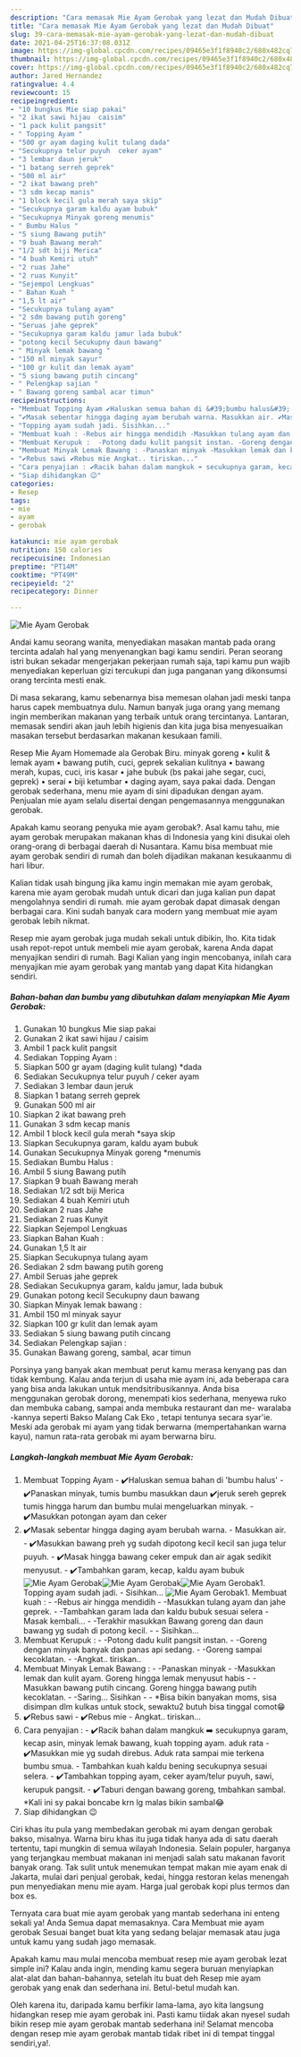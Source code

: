 ```yaml
---
description: "Cara memasak Mie Ayam Gerobak yang lezat dan Mudah Dibuat"
title: "Cara memasak Mie Ayam Gerobak yang lezat dan Mudah Dibuat"
slug: 39-cara-memasak-mie-ayam-gerobak-yang-lezat-dan-mudah-dibuat
date: 2021-04-25T16:37:08.031Z
image: https://img-global.cpcdn.com/recipes/09465e3f1f8940c2/680x482cq70/mie-ayam-gerobak-foto-resep-utama.jpg
thumbnail: https://img-global.cpcdn.com/recipes/09465e3f1f8940c2/680x482cq70/mie-ayam-gerobak-foto-resep-utama.jpg
cover: https://img-global.cpcdn.com/recipes/09465e3f1f8940c2/680x482cq70/mie-ayam-gerobak-foto-resep-utama.jpg
author: Jared Hernandez
ratingvalue: 4.4
reviewcount: 15
recipeingredient:
- "10 bungkus Mie siap pakai"
- "2 ikat sawi hijau  caisim"
- "1 pack kulit pangsit"
- " Topping Ayam "
- "500 gr ayam daging kulit tulang dada"
- "Secukupnya telur puyuh  ceker ayam"
- "3 lembar daun jeruk"
- "1 batang serreh geprek"
- "500 ml air"
- "2 ikat bawang preh"
- "3 sdm kecap manis"
- "1 block kecil gula merah saya skip"
- "Secukupnya garam kaldu ayam bubuk"
- "Secukupnya Minyak goreng menumis"
- " Bumbu Halus "
- "5 siung Bawang putih"
- "9 buah Bawang merah"
- "1/2 sdt biji Merica"
- "4 buah Kemiri utuh"
- "2 ruas Jahe"
- "2 ruas Kunyit"
- "Sejempol Lengkuas"
- " Bahan Kuah "
- "1,5 lt air"
- "Secukupnya tulang ayam"
- "2 sdm bawang putih goreng"
- "Seruas jahe geprek"
- "Secukupnya garam kaldu jamur lada bubuk"
- "potong kecil Secukupny daun bawang"
- " Minyak lemak bawang "
- "150 ml minyak sayur"
- "100 gr kulit dan lemak ayam"
- "5 siung bawang putih cincang"
- " Pelengkap sajian "
- " Bawang goreng sambal acar timun"
recipeinstructions:
- "Membuat Topping Ayam ✔️Haluskan semua bahan di &#39;bumbu halus&#39; ✔️Panaskan minyak, tumis bumbu masukkan daun ✔️jeruk sereh geprek tumis hingga harum dan bumbu mulai mengeluarkan minyak.  ✔️Masukkan potongan ayam dan ceker"
- "✔️Masak sebentar hingga daging ayam berubah warna. Masukkan air. ✔️Masukkan bawang preh yg sudah dipotong kecil kecil san juga telur puyuh. ✔️Masak hingga bawang ceker empuk dan air agak sedikit menyusut. ✔️Tambahkan garam, kecap, kaldu ayam bubuk"
- "Topping ayam sudah jadi. Sisihkan..."
- "Membuat kuah : -Rebus air hingga mendidih -Masukkan tulang ayam dan jahe geprek. -Tambahkan garam lada dan kaldu bubuk sesuai selera Masak kembali... -Terakhir masukkan Bawang goreng dan daun bawang yg sudah di potong kecil.  Sisihkan..."
- "Membuat Kerupuk :  -Potong dadu kulit pangsit instan. -Goreng dengan minyak banyak dan panas api sedang. -Goreng sampai kecoklatan. -Angkat.. tiriskan.."
- "Membuat Minyak Lemak Bawang : -Panaskan minyak -Masukkan lemak dan kulit ayam. Goreng hingga lemak menyusut habis -Masukkan bawang putih cincang. Goreng hingga bawang putih kecoklatan. -Saring... Sisihkan  *Bisa bikin banyakan moms, sisa disimpan dlm kulkas untuk stock, sewaktu2 butuh bisa tinggal comot😁"
- "✔️Rebus sawi ✔️Rebus mie Angkat.. tiriskan..."
- "Cara penyajian : ✔️Racik bahan dalam mangkuk ➡️ secukupnya garam, kecap asin, minyak lemak bawang, kuah topping ayam. aduk rata ✔️Masukkan mie yg sudah direbus. Aduk rata sampai mie terkena bumbu smua. Tambahkan kuah kaldu bening secukupnya sesuai selera. ✔️Tambahkan topping ayam, ceker ayam/telur puyuh, sawi, kerupuk pangsit. ✔️Taburi dengan bawang goreng, tmbahkan sambal. *Kali ini sy pakai boncabe krn lg malas bikin sambal😂"
- "Siap dihidangkan 😉"
categories:
- Resep
tags:
- mie
- ayam
- gerobak

katakunci: mie ayam gerobak 
nutrition: 150 calories
recipecuisine: Indonesian
preptime: "PT14M"
cooktime: "PT49M"
recipeyield: "2"
recipecategory: Dinner

---
```



![Mie Ayam Gerobak](https://img-global.cpcdn.com/recipes/09465e3f1f8940c2/680x482cq70/mie-ayam-gerobak-foto-resep-utama.jpg)

Andai kamu seorang wanita, menyediakan masakan mantab pada orang tercinta adalah hal yang menyenangkan bagi kamu sendiri. Peran seorang istri bukan sekadar mengerjakan pekerjaan rumah saja, tapi kamu pun wajib menyediakan keperluan gizi tercukupi dan juga panganan yang dikonsumsi orang tercinta mesti enak.

Di masa  sekarang, kamu sebenarnya bisa memesan olahan jadi meski tanpa harus capek membuatnya dulu. Namun banyak juga orang yang memang ingin memberikan makanan yang terbaik untuk orang tercintanya. Lantaran, memasak sendiri akan jauh lebih higienis dan kita juga bisa menyesuaikan masakan tersebut berdasarkan makanan kesukaan famili. 

Resep Mie Ayam Homemade ala Gerobak Biru. minyak goreng • kulit &amp; lemak ayam • bawang putih, cuci, geprek sekalian kulitnya • bawang merah, kupas, cuci, iris kasar • jahe bubuk (bs pakai jahe segar, cuci, geprek) • serai • biji ketumbar • daging ayam, saya pakai dada. Dengan gerobak sederhana, menu mie ayam di sini dipadukan dengan ayam. Penjualan mie ayam selalu disertai dengan pengemasannya menggunakan gerobak.

Apakah kamu seorang penyuka mie ayam gerobak?. Asal kamu tahu, mie ayam gerobak merupakan makanan khas di Indonesia yang kini disukai oleh orang-orang di berbagai daerah di Nusantara. Kamu bisa membuat mie ayam gerobak sendiri di rumah dan boleh dijadikan makanan kesukaanmu di hari libur.

Kalian tidak usah bingung jika kamu ingin memakan mie ayam gerobak, karena mie ayam gerobak mudah untuk dicari dan juga kalian pun dapat mengolahnya sendiri di rumah. mie ayam gerobak dapat dimasak dengan berbagai cara. Kini sudah banyak cara modern yang membuat mie ayam gerobak lebih nikmat.

Resep mie ayam gerobak juga mudah sekali untuk dibikin, lho. Kita tidak usah repot-repot untuk membeli mie ayam gerobak, karena Anda dapat menyajikan sendiri di rumah. Bagi Kalian yang ingin mencobanya, inilah cara menyajikan mie ayam gerobak yang mantab yang dapat Kita hidangkan sendiri.

<!--inarticleads1-->

##### Bahan-bahan dan bumbu yang dibutuhkan dalam menyiapkan Mie Ayam Gerobak:

1. Gunakan 10 bungkus Mie siap pakai
1. Gunakan 2 ikat sawi hijau / caisim
1. Ambil 1 pack kulit pangsit
1. Sediakan  Topping Ayam :
1. Siapkan 500 gr ayam (daging kulit tulang) *dada
1. Sediakan Secukupnya telur puyuh / ceker ayam
1. Sediakan 3 lembar daun jeruk
1. Siapkan 1 batang serreh geprek
1. Gunakan 500 ml air
1. Siapkan 2 ikat bawang preh
1. Gunakan 3 sdm kecap manis
1. Ambil 1 block kecil gula merah *saya skip
1. Siapkan Secukupnya garam, kaldu ayam bubuk
1. Gunakan Secukupnya Minyak goreng *menumis
1. Sediakan  Bumbu Halus :
1. Ambil 5 siung Bawang putih
1. Siapkan 9 buah Bawang merah
1. Sediakan 1/2 sdt biji Merica
1. Sediakan 4 buah Kemiri utuh
1. Sediakan 2 ruas Jahe
1. Sediakan 2 ruas Kunyit
1. Siapkan Sejempol Lengkuas
1. Siapkan  Bahan Kuah :
1. Gunakan 1,5 lt air
1. Siapkan Secukupnya tulang ayam
1. Sediakan 2 sdm bawang putih goreng
1. Ambil Seruas jahe geprek
1. Sediakan Secukupnya garam, kaldu jamur, lada bubuk
1. Gunakan potong kecil Secukupny daun bawang
1. Siapkan  Minyak lemak bawang :
1. Ambil 150 ml minyak sayur
1. Siapkan 100 gr kulit dan lemak ayam
1. Sediakan 5 siung bawang putih cincang
1. Sediakan  Pelengkap sajian :
1. Gunakan  Bawang goreng, sambal, acar timun


Porsinya yang banyak akan membuat perut kamu merasa kenyang pas dan tidak kembung. Kalau anda terjun di usaha mie ayam ini, ada beberapa cara yang bisa anda lakukan untuk mendsitribusikannya. Anda bisa menggunakan gerobak dorong, menempati kios sederhana, menyewa ruko dan membuka cabang, sampai anda membuka restaurant dan me- waralaba -kannya seperti Bakso Malang Cak Eko , tetapi tentunya secara syar&#39;ie. Meski ada gerobak mi ayam yang tidak berwarna (mempertahankan warna kayu), namun rata-rata gerobak mi ayam berwarna biru. 

<!--inarticleads2-->

##### Langkah-langkah membuat Mie Ayam Gerobak:

1. Membuat Topping Ayam - ✔️Haluskan semua bahan di &#39;bumbu halus&#39; - ✔️Panaskan minyak, tumis bumbu masukkan daun ✔️jeruk sereh geprek tumis hingga harum dan bumbu mulai mengeluarkan minyak.  - ✔️Masukkan potongan ayam dan ceker
1. ✔️Masak sebentar hingga daging ayam berubah warna. - Masukkan air. - ✔️Masukkan bawang preh yg sudah dipotong kecil kecil san juga telur puyuh. - ✔️Masak hingga bawang ceker empuk dan air agak sedikit menyusut. - ✔️Tambahkan garam, kecap, kaldu ayam bubuk
<img src="//assets-global.cpcdn.com/assets/icons/button_play-2c75c40dde080a61004c1f40b05d8f140eaff45d7e9e6481dc71c63d2e7c4909.png" alt="Mie Ayam Gerobak"><img src="//assets-global.cpcdn.com/assets/icons/button_play-2c75c40dde080a61004c1f40b05d8f140eaff45d7e9e6481dc71c63d2e7c4909.png" alt="Mie Ayam Gerobak"><img src="//assets-global.cpcdn.com/assets/icons/button_play-2c75c40dde080a61004c1f40b05d8f140eaff45d7e9e6481dc71c63d2e7c4909.png" alt="Mie Ayam Gerobak">1. Topping ayam sudah jadi. - Sisihkan...
<img src="//assets-global.cpcdn.com/assets/icons/button_play-2c75c40dde080a61004c1f40b05d8f140eaff45d7e9e6481dc71c63d2e7c4909.png" alt="Mie Ayam Gerobak">1. Membuat kuah : - -Rebus air hingga mendidih - -Masukkan tulang ayam dan jahe geprek. - -Tambahkan garam lada dan kaldu bubuk sesuai selera - Masak kembali... - -Terakhir masukkan Bawang goreng dan daun bawang yg sudah di potong kecil. -  - Sisihkan...
1. Membuat Kerupuk :  - -Potong dadu kulit pangsit instan. - -Goreng dengan minyak banyak dan panas api sedang. - -Goreng sampai kecoklatan. - -Angkat.. tiriskan..
1. Membuat Minyak Lemak Bawang : - -Panaskan minyak - -Masukkan lemak dan kulit ayam. Goreng hingga lemak menyusut habis - -Masukkan bawang putih cincang. Goreng hingga bawang putih kecoklatan. - -Saring... Sisihkan -  - *Bisa bikin banyakan moms, sisa disimpan dlm kulkas untuk stock, sewaktu2 butuh bisa tinggal comot😁
1. ✔️Rebus sawi - ✔️Rebus mie - Angkat.. tiriskan...
1. Cara penyajian : - ✔️Racik bahan dalam mangkuk ➡️ secukupnya garam, kecap asin, minyak lemak bawang, kuah topping ayam. aduk rata - ✔️Masukkan mie yg sudah direbus. Aduk rata sampai mie terkena bumbu smua. - Tambahkan kuah kaldu bening secukupnya sesuai selera. - ✔️Tambahkan topping ayam, ceker ayam/telur puyuh, sawi, kerupuk pangsit. - ✔️Taburi dengan bawang goreng, tmbahkan sambal. *Kali ini sy pakai boncabe krn lg malas bikin sambal😂
1. Siap dihidangkan 😉


Ciri khas itu pula yang membedakan gerobak mi ayam dengan gerobak bakso, misalnya. Warna biru khas itu juga tidak hanya ada di satu daerah tertentu, tapi mungkin di semua wilayah Indonesia. Selain populer, harganya yang terjangkau membuat makanan ini menjadi salah satu makanan favorit banyak orang. Tak sulit untuk menemukan tempat makan mie ayam enak di Jakarta, mulai dari penjual gerobak, kedai, hingga restoran kelas menengah pun menyediakan menu mie ayam. Harga jual gerobak kopi plus termos dan box es. 

Ternyata cara buat mie ayam gerobak yang mantab sederhana ini enteng sekali ya! Anda Semua dapat memasaknya. Cara Membuat mie ayam gerobak Sesuai banget buat kita yang sedang belajar memasak atau juga untuk kamu yang sudah jago memasak.

Apakah kamu mau mulai mencoba membuat resep mie ayam gerobak lezat simple ini? Kalau anda ingin, mending kamu segera buruan menyiapkan alat-alat dan bahan-bahannya, setelah itu buat deh Resep mie ayam gerobak yang enak dan sederhana ini. Betul-betul mudah kan. 

Oleh karena itu, daripada kamu berfikir lama-lama, ayo kita langsung hidangkan resep mie ayam gerobak ini. Pasti kamu tiidak akan nyesel sudah bikin resep mie ayam gerobak mantab sederhana ini! Selamat mencoba dengan resep mie ayam gerobak mantab tidak ribet ini di tempat tinggal sendiri,ya!.

